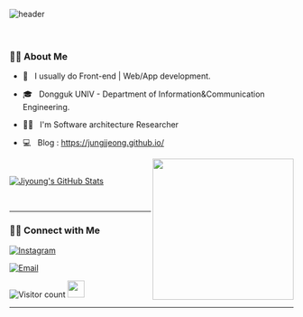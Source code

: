 ![header](https://capsule-render.vercel.app/api?type=wave&color=gradient&height=300&section=header&text=JiYoung👋&fontSize=90)<br><br><br>

<h3> 👩‍💻 About Me </h3>


- 🤔 &nbsp; I usually do Front-end | Web/App development.

- 🎓 &nbsp; Dongguk UNIV - Department of Information&Communication Engineering.

- 🐱‍👤 &nbsp; I'm Software architecture Researcher

- 💻 &nbsp; Blog : https://jungjjeong.github.io/



<img align='right' src="https://media.giphy.com/media/VgCDAzcKvsR6OM0uWg/giphy.gif" width="250">



<br/>

[![Jiyoung's GitHub Stats](https://github-readme-stats.vercel.app/api?username=Jungjjeong&show_icons=true)](https://github.com/Jungjjeong)

<br/>



<hr>



<h3> 🤝🏻 Connect with Me </h3>



<p align="center">

<a href="https://www.instagram.com/j1y_____gg/"><img alt="Instagram" src="https://img.shields.io/badge/Instagram-j1y_____gg-black?style=flat-square&logo=instagram"></a>

<a href="mailto:sky990106@dgu.ac.kr"><img alt="Email" src="https://img.shields.io/badge/Email-sky990106@dgu.ac.kr-blue?style=flat-square&logo=gmail"></a>

</p>





![Visitor count](https://visitor-badge.laobi.icu/badge?page_id=Jungjjeong.Jungjjeong)   <img src="https://media.giphy.com/media/dxn6fRlTIShoeBr69N/giphy.gif" width="30">





<hr>



